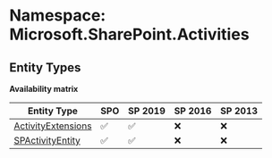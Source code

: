 # Namespace: Microsoft.SharePoint.Activities

## Entity Types

**Availability matrix**

Entity Type | SPO | SP 2019 | SP 2016 | SP 2013
----------|-----|---------|---------|--------
[ActivityExtensions](./EntityTypes/ActivityExtensions.md) | ✅ | ✅ | ❌ | ❌
[SPActivityEntity](./EntityTypes/SPActivityEntity.md) | ✅ | ✅ | ❌ | ❌
